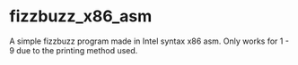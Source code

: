 # fizzbuzz_x86_asm

A simple fizzbuzz program made in Intel syntax x86 asm.
Only works for 1 - 9 due to the printing method used.